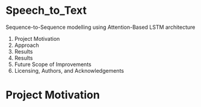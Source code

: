 # Speech_to_Text
Sequence-to-Sequence modelling using Attention-Based LSTM architecture

1. Project Motivation
2. Approach
3. Results
4. Results
5. Future Scope of Improvements
6. Licensing, Authors, and Acknowledgements


# Project Motivation

